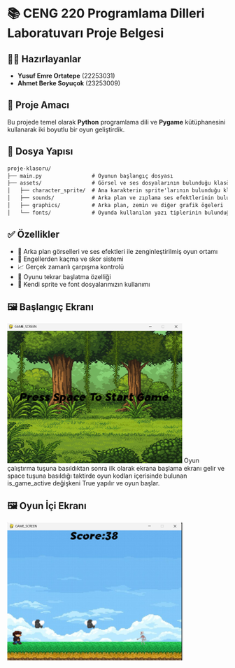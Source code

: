 # 📚 CENG 220 Programlama Dilleri Laboratuvarı Proje Belgesi

## 👨‍💻 Hazırlayanlar

- **Yusuf Emre Ortatepe** (22253031)  
- **Ahmet Berke Soyuçok** (23253009)

## 🎯 Proje Amacı

Bu projede temel olarak **Python** programlama dili ve **Pygame** kütüphanesini kullanarak iki boyutlu bir oyun geliştirdik.

## 📂 Dosya Yapısı

```markdown
proje-klasoru/
├── main.py                # Oyunun başlangıç dosyası
├── assets/                # Görsel ve ses dosyalarının bulunduğu klasör
│   ├── character_sprite/  # Ana karakterin sprite'larının bulunduğu klasör
│   ├── sounds/            # Arka plan ve zıplama ses efektlerinin bulunduğu klasör
│   ├── graphics/          # Arka plan, zemin ve diğer grafik ögeleri
│   └── fonts/             # Oyunda kullanılan yazı tiplerinin bulunduğu klasör
```

## ✅ Özellikler

- 🌌 Arka plan görselleri ve ses efektleri ile zenginleştirilmiş oyun ortamı
- 🧱 Engellerden kaçma ve skor sistemi
- 📈 Gerçek zamanlı çarpışma kontrolü
- 🔁 Oyunu tekrar başlatma özelliği
- 🎨 Kendi sprite ve font dosyalarımızın kullanımı

## 🖼️ Başlangıç Ekranı

<img src="screenshots/starct_screen.png" alt="Oyun Ekranı" width="400" /> 
Oyun çalıştırma tuşuna basıldıktan sonra ilk olarak ekrana başlama ekranı gelir ve space tuşuna basıldığı taktirde
oyun kodları içerisinde bulunan is_game_active değişkeni True yapılır ve oyun başlar.

## 🖼️ Oyun İçi Ekranı

<img src="screenshots/normal_screen.png" alt="Oyun Ekranı" width="400" /> 








